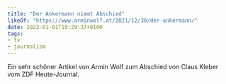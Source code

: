 ```yaml
---
title: "Der Ankermann nimmt Abschied"
likeOf: "https://www.arminwolf.at/2021/12/30/der-ankermann/"
date: 2022-01-01T19:29:37+0100
tags:
- tv
- journalism
---
```

Ein sehr schöner Artikel von Armin Wolf zum Abschied von Claus Kleber vom ZDF Heute-Journal.